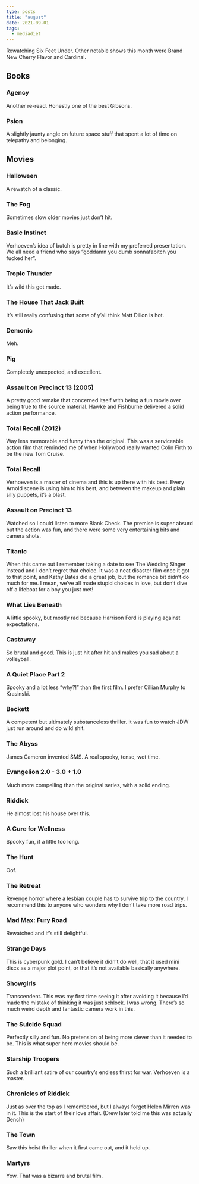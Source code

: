 ```yaml
---
type: posts
title: "august"
date: 2021-09-01
tags:
  - mediadiet
---
```


Rewatching Six Feet Under. Other notable shows this month were Brand New Cherry Flavor and Cardinal.

<!--more-->

## Books

### Agency

Another re-read. Honestly one of the best Gibsons.

### Psion

A slightly jaunty angle on future space stuff that spent a lot of time on telepathy and belonging. 

## Movies

### Halloween

A rewatch of a classic.

### The Fog

Sometimes slow older movies just don’t hit.

### Basic Instinct

Verhoeven’s idea of butch is pretty in line with my preferred presentation. We all need a friend who says “goddamn you dumb sonnafabitch you fucked her”.

### Tropic Thunder

It’s wild this got made.

### The House That Jack Built

It’s still really confusing that some of y’all think Matt Dillon is hot.

### Demonic

Meh.

### Pig

Completely unexpected, and excellent.

### Assault on Precinct 13 (2005)

A pretty good remake that concerned itself with being a fun movie over being true to the source material. Hawke and Fishburne delivered a solid action performance.

### Total Recall (2012)

Way less memorable and funny than the original. This was a serviceable action film that reminded me of when Hollywood really wanted Colin Firth to be the new Tom Cruise.

### Total Recall

Verhoeven is a master of cinema and this is up there with his best. Every Arnold scene is using him to his best, and between the makeup and plain silly puppets, it’s a blast.

### Assault on Precinct 13

Watched so I could listen to more Blank Check. The premise is super absurd but the action was fun, and there were some very entertaining bits and camera shots.

### Titanic

When this came out I remember taking a date to see The Wedding Singer instead and I don’t regret that choice. It was a neat disaster film once it got to that point, and Kathy Bates did a great job, but the romance bit didn’t do much for me. I mean, we’ve all made stupid choices in love, but don’t dive off a lifeboat for a boy you just met!

### What Lies Beneath

A little spooky, but mostly rad because Harrison Ford is playing against expectations.

### Castaway

So brutal and good. This is just hit after hit and makes you sad about a volleyball.

### A Quiet Place Part 2

Spooky and a lot less “why?!” than the first film. I prefer Cillian Murphy to Krasinski.

### Beckett

A competent but ultimately substanceless thriller. It was fun to watch JDW just run around and do wild shit.

### The Abyss

James Cameron invented SMS.
A real spooky, tense, wet time.

### Evangelion 2.0 - 3.0 + 1.0

Much more compelling than the original series, with a solid ending.

### Riddick

He almost lost his house over this.

### A Cure for Wellness

Spooky fun, if a little too long.

### The Hunt

Oof.

### The Retreat

Revenge horror where a lesbian couple has to survive trip to the country. I recommend this to anyone who wonders why I don’t take more road trips.

### Mad Max: Fury Road

Rewatched and if’s still delightful.

### Strange Days

This is cyberpunk gold. I can’t believe it didn’t do well, that it used mini discs as a major plot point, or that it’s not available basically anywhere.

### Showgirls

Transcendent. This was my first time seeing it after avoiding it because I’d made the mistake of thinking it was just schlock. I was wrong. There’s so much weird depth and fantastic camera work in this.

### The Suicide Squad

Perfectly silly and fun. No pretension of being more clever than it needed to be. This is what super hero movies should be.

### Starship Troopers

Such a brilliant satire of our country’s endless thirst for war. Verhoeven is a master.

### Chronicles of Riddick

Just as over the top as I remembered, but I always forget Helen Mirren was in it. This is the start of their love affair. (Drew later told me this was actually Dench)

### The Town

Saw this heist thriller when it first came out, and it held up.

### Martyrs

Yow. That was a bizarre and brutal film.
